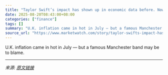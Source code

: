 ```yaml
---
title: "Taylor Swift’s impact has shown up in economic data before. Now it’s Oasis getting blame for hot U.K. inflation."
date: 2025-08-20T08:43:00+08:00
categories: ["finance"]
tags: []
summary: "U.K. inflation came in hot in July — but a famous Manchester band may be to blame."
source_url: "https://www.marketwatch.com/story/taylor-swifts-impact-has-shown-up-in-economic-data-before-now-its-oasis-getting-blame-for-hot-u-k-inflation-ba656eda?mod=mw_rss_topstories"
---
```


U.K. inflation came in hot in July — but a famous Manchester band may be to blame.

---

*来源: [原文链接](https://www.marketwatch.com/story/taylor-swifts-impact-has-shown-up-in-economic-data-before-now-its-oasis-getting-blame-for-hot-u-k-inflation-ba656eda?mod=mw_rss_topstories)*
